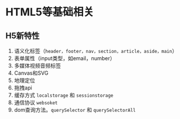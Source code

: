 # HTML5等基础相关

## H5新特性
1. 语义化标签（`header，footer，nav，section，article，aside，main`）
2. 表单属性（input类型，如email，number）
3. 多媒体视频音频标签
4. Canvas和SVG
5. 地理定位
6. 拖拽api
7. 缓存方式 `localstorage` 和 `sessionstorage`
8. 通信协议 `websoket`
9. dom查询方法。`querySelector` 和 `querySelectorAll`